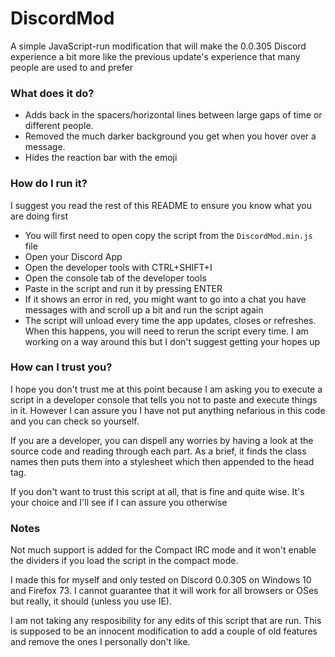 # DiscordMod

A simple JavaScript-run modification that will make the 0.0.305 Discord experience a bit more like the previous update's experience that many people are used to and prefer

### What does it do?

- Adds back in the spacers/horizontal lines between large gaps of time or different people.
- Removed the much darker background you get when you hover over a message. 
- Hides the reaction bar with the emoji

### How do I run it?

I suggest you read the rest of this README to ensure you know what you are doing first

- You will first need to open copy the script from the `DiscordMod.min.js` file
- Open your Discord App
- Open the developer tools with CTRL+SHIFT+I
- Open the console tab of the developer tools
- Paste in the script and run it by pressing ENTER
- If it shows an error in red, you might want to go into a chat you have messages with and scroll up a bit and run the script again
- The script will unload every time the app updates, closes or refreshes. When this happens, you will need to rerun the script every time. I am working on a way around this but I don't suggest getting your hopes up

### How can I trust you?

I hope you don't trust me at this point because I am asking you to execute a script in a developer console that tells you not to paste and execute things in it. However I can assure you I have not put anything nefarious in this code and you can check so yourself. 

If you are a developer, you can dispell any worries by having a look at the source code and reading through each part. As a brief, it finds the class names then puts them into a stylesheet which then appended to the head tag.

If you don't want to trust this script at all, that is fine and quite wise. It's your choice and I'll see if I can assure you otherwise

### Notes

Not much support is added for the Compact IRC mode and it won't enable the dividers if you load the script in the compact mode.

I made this for myself and only tested on Discord 0.0.305 on Windows 10 and Firefox 73. I cannot guarantee that it will work for all browsers or OSes but really, it should (unless you use IE). 

I am not taking any resposibility for any edits of this script that are run. This is supposed to be an innocent modification to add a couple of old features and remove the ones I personally don't like. 

